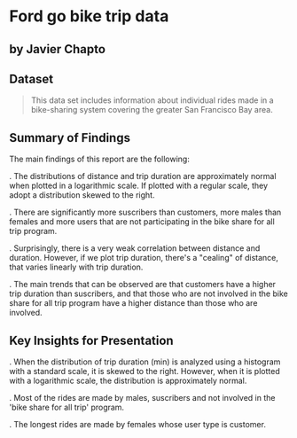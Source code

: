 # Ford go bike trip data
## by Javier Chapto


## Dataset

> This data set includes information about individual rides made in a bike-sharing system covering the greater San Francisco Bay area.


## Summary of Findings

The main findings of this report are the following:

. The distributions of distance and trip duration are approximately normal when plotted in a logarithmic scale. If plotted with a regular scale, they adopt a distribution skewed to the right.

. There are significantly more suscribers than customers, more males than females and more users that are not participating in the bike share for all trip program.

. Surprisingly, there is a very weak correlation between distance and duration. However, if we plot trip duration, there's a "cealing" of distance, that varies linearly with trip duration.

. The main trends that can be observed are that customers have a higher trip duration than suscribers, and that those who are not involved in the bike share for all trip program have a higher distance than those who are involved.


## Key Insights for Presentation

. When the distribution of trip duration (min) is analyzed using a histogram with a standard scale, it is skewed to the right. However, when it is plotted with a logarithmic scale, the distribution is approximately normal.

. Most of the rides are made by males, suscribers and not involved in the 'bike share for all trip' program.

. The longest rides are made by females whose user type is customer.